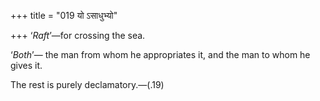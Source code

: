 +++
title = "019 यो ऽसाधुभ्यो"

+++
‘*Raft*’—for crossing the sea.

‘*Both*’— the man from whom he appropriates it, and the man to whom he
gives it.

The rest is purely declamatory.—(.19)


